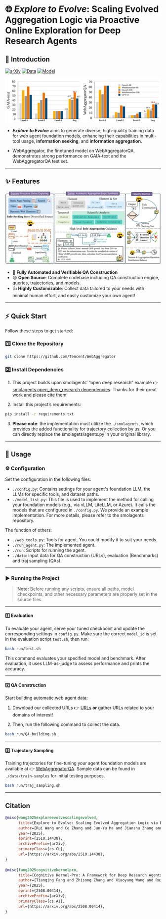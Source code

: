 # 🌐 *Explore to Evolve*: Scaling Evolved Aggregation Logic via Proactive Online Exploration for Deep Research Agents

## 🌟 Introduction

[![arXiv](https://img.shields.io/badge/arXiv-2508.00414-b31b1b.svg)](https://arxiv.org/abs/) [![Data](https://img.shields.io/badge/%F0%9F%A4%97%20Hugging%20Face-Data:WebAggregatorQA-ffc107?color=ffc107&logoColor=white)](https://huggingface.co/datasets/Ray121381/WebAggregatorQA) [![Model](https://img.shields.io/badge/%F0%9F%A4%97%20Hugging%20Face-Model:WebAggregator-ffc107?color=ffc107&logoColor=white)](https://huggingface.co/Ray121381/WebAggregator) 

![](assets/perfm-bar.svg)



- ***Explore to Evolve*** aims to generate diverse, high-quality training data for web agent foundation models, enhancing their capabilities in multi-tool usage, **information seeking**, and **information aggregation**.

- WebAggregator, the finetuned model on WebAggregatorQA, demonstrates strong performance on GAIA-text and the WebAggregatorQA test set.



---

## ✨ Features

![](assets/illus.jpg)

- 🤖 **Fully Automated and Verifiable QA Construction**  
- 😄 **Open Source**: Complete codebase including QA construction engine, queries, trajectories, and models.
- 👍 **Highly Customizable**: Collect data tailored to your needs with minimal human effort, and easily customize your own agent!



---

## ⚡ Quick Start

Follow these steps to get started:

### 1️⃣ Clone the Repository

```bash
git clone https://github.com/Tencent/WebAggregator
```

### 2️⃣ Install Dependencies

1. This project builds upon smolagents’ “open deep research” example 👉 [smolagents open_deep_research dependencies](https://github.com/huggingface/smolagents/tree/main/examples/open_deep_research). Thanks for their great work and please cite them!

2. Install this project’s requirements:

```bash
pip install -r requirements.txt
```




3. **Please note**: the implementation must utilize the `./smolagents`, which provides the added functionality for trajectory collection by us. Or you can directly replace the smolagets/agents.py in your original library.


---

## 🚀 Usage

### ⚙️ Configuration

​Set the configuration in the following files:​​

- ​`./config.py`: Contains settings for your agent's foundation LLM, the LLMs for specific tools, and dataset paths.
- `./model_list.py`: This file is used to implement the method for calling your foundation models (e.g., via vLLM, LiteLLM, or Azure). It calls the models that are configured in `./config.py`. We provide an example implementation. For more details, please refer to the smolagents repository. 


The function of others:
- `./web_tools.py`: Tools for agent. You could modify it to suit your needs.
- `./run_agent.py`: The implemented agent.
- `./run`: Scripts for running the agent.
- `./data`: Input data for QA construction (URLs), evaluation (Benchmarks) and traj sampling (QAs).

---

### ▶️ Running the Project

> **Note:** Before running any scripts, ensure all paths, model checkpoints, and other necessary parameters are properly set in the source files.

---

#### 1️⃣ Evaluation

To evaluate your agent, serve your tuned checkpoint and update the corresponding settings in `config.py`. Make sure the correct `model_id` is set in the evaluation script `test.sh`, then run:


```bash
bash run/test.sh
```

This command evaluates your specified model and benchmark. After evaluation, it uses LLM-as-judge to assess performance and prints the accuracy.

---

#### 2️⃣ QA Construction

Start building automatic web agent data:

1. Download our collected URLs 👉 [URLs](https://huggingface.co/datasets/Ray121381/WebAggregatorQA) **or** gather URLs related to your domains of interest!

2. Then, run the following command to collect the data.

```bash
bash run/QA_building.sh
```

---

#### 3️⃣ Trajectory Sampling

Training trajectories for fine-tuning your agent foundation models are available at 👉 [WebAggregatorQA](https://huggingface.co/datasets/Ray121381/WebAggregatorQA). Sample data can be found in `./data/train-samples` for initial testing purposes.

```bash
bash run/traj_sampling.sh
```


---

## Citation

```bibtex
@misc{wang2025exploreevolvescalingevolved,
      title={Explore to Evolve: Scaling Evolved Aggregation Logic via Proactive Online Exploration for Deep Research Agents}, 
      author={Rui Wang and Ce Zhang and Jun-Yu Ma and Jianshu Zhang and Hongru Wang and Yi Chen and Boyang Xue and Tianqing Fang and Zhisong Zhang and Hongming Zhang and Haitao Mi and Dong Yu and Kam-Fai Wong},
      year={2025},
      eprint={2510.14438},
      archivePrefix={arXiv},
      primaryClass={cs.CL},
      url={https://arxiv.org/abs/2510.14438}, 
}

@misc{fang2025cognitivekernelpro,
      title={Cognitive Kernel-Pro: A Framework for Deep Research Agents and Agent Foundation Models Training}, 
      author={Tianqing Fang and Zhisong Zhang and Xiaoyang Wang and Rui Wang and Can Qin and Yuxuan Wan and Jun-Yu Ma and Ce Zhang and Jiaqi Chen and Xiyun Li and Hongming Zhang and Haitao Mi and Dong Yu},
      year={2025},
      eprint={2508.00414},
      archivePrefix={arXiv},
      primaryClass={cs.AI},
      url={https://arxiv.org/abs/2508.00414}, 
}
```
